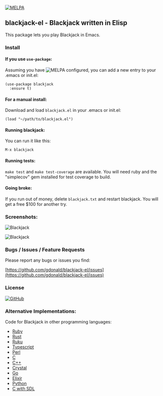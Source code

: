 [![MELPA](https://melpa.org/packages/blackjack-badge.svg)](https://melpa.org/#/blackjack)

## blackjack-el - Blackjack written in Elisp

This package lets you play Blackjack in Emacs.

### Install

#### If you use `use-package`:

Assuming you have ![MELPA configured](https://melpa.org/#/getting-started), you can add a new entry to your .emacs or init.el:

    (use-package blackjack
      :ensure t)

#### For a manual install:

Download and load `blackjack.el` in your .emacs or init.el:

    (load "~/path/to/blackjack.el")

#### Running blackjack:

You can run it like this:

    M-x blackjack

#### Running tests:

`make test` and `make test-coverage` are available.  You will need ruby and the "simplecov" gem installed for test coverage to build.

#### Going broke:

If you run out of money, delete `blackjack.txt` and restart blackjack.  You will get a free $100 for another try.

### Screenshots:

![Blackjack](https://raw.githubusercontent.com/gdonald/blackjack-el/main/imgs/ss1.png)

![Blackjack](https://raw.githubusercontent.com/gdonald/blackjack-el/main/imgs/ss2.png)

### Bugs / Issues / Feature Requests

Please report any bugs or issues you find:

[https://github.com/gdonald/blackjack-el/issues](https://github.com/gdonald/blackjack-el/issues)

### License

[![GitHub](https://img.shields.io/github/license/gdonald/blackjack-el?color=aa0000)](https://github.com/gdonald/blackjack-el/blob/main/LICENSE)

### Alternative Implementations:

Code for Blackjack in other programming languages:

- [Ruby](https://github.com/gdonald/console-blackjack-ruby)
- [Rust](https://github.com/gdonald/console-blackjack-rust)
- [Ruku](https://github.com/gdonald/Console-Blackjack)
- [Typescript](https://github.com/gdonald/blackjack-js)
- [Perl](https://github.com/gdonald/console-blackjack-perl)
- [C](https://github.com/gdonald/blackjack-c)
- [C++](https://github.com/gdonald/blackjack-cpp)
- [Crystal](https://github.com/gdonald/blackjack-cr)
- [Go](https://github.com/gdonald/blackjack-go)
- [Elixir](https://github.com/gdonald/blackjack-ex)
- [Python](https://github.com/gdonald/blackjack-py)
- [C with SDL](https://github.com/gdonald/blackjack-c-sdl)
